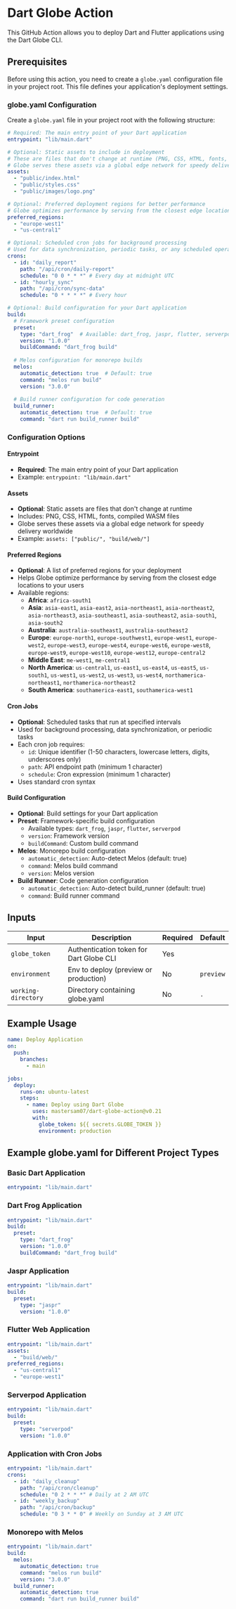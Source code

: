 # Dart Globe Action

This GitHub Action allows you to deploy Dart and Flutter applications using the Dart Globe CLI.

## Prerequisites

Before using this action, you need to create a `globe.yaml` configuration file in your project root. This file defines your application's deployment settings.

### globe.yaml Configuration

Create a `globe.yaml` file in your project root with the following structure:

```yaml
# Required: The main entry point of your Dart application
entrypoint: "lib/main.dart"

# Optional: Static assets to include in deployment
# These are files that don't change at runtime (PNG, CSS, HTML, fonts, compiled WASM)
# Globe serves these assets via a global edge network for speedy delivery worldwide
assets:
  - "public/index.html"
  - "public/styles.css"
  - "public/images/logo.png"

# Optional: Preferred deployment regions for better performance
# Globe optimizes performance by serving from the closest edge locations to your users
preferred_regions:
  - "europe-west1"
  - "us-central1"

# Optional: Scheduled cron jobs for background processing
# Used for data synchronization, periodic tasks, or any scheduled operations
crons:
  - id: "daily_report"
    path: "/api/cron/daily-report"
    schedule: "0 0 * * *" # Every day at midnight UTC
  - id: "hourly_sync"
    path: "/api/cron/sync-data"
    schedule: "0 * * * *" # Every hour

# Optional: Build configuration for your Dart application
build:
  # Framework preset configuration
  preset:
    type: "dart_frog"  # Available: dart_frog, jaspr, flutter, serverpod
    version: "1.0.0"
    buildCommand: "dart_frog build"
  
  # Melos configuration for monorepo builds
  melos:
    automatic_detection: true  # Default: true
    command: "melos run build"
    version: "3.0.0"
  
  # Build runner configuration for code generation
  build_runner:
    automatic_detection: true  # Default: true
    command: "dart run build_runner build"
```

### Configuration Options

#### Entrypoint
- **Required**: The main entry point of your Dart application
- Example: `entrypoint: "lib/main.dart"`

#### Assets
- **Optional**: Static assets are files that don't change at runtime
- Includes: PNG, CSS, HTML, fonts, compiled WASM files
- Globe serves these assets via a global edge network for speedy delivery worldwide
- Example: `assets: ["public/", "build/web/"]`

#### Preferred Regions
- **Optional**: A list of preferred regions for your deployment
- Helps Globe optimize performance by serving from the closest edge locations to your users
- Available regions:
  - **Africa**: `africa-south1`
  - **Asia**: `asia-east1`, `asia-east2`, `asia-northeast1`, `asia-northeast2`, `asia-northeast3`, `asia-southeast1`, `asia-southeast2`, `asia-south1`, `asia-south2`
  - **Australia**: `australia-southeast1`, `australia-southeast2`
  - **Europe**: `europe-north1`, `europe-southwest1`, `europe-west1`, `europe-west2`, `europe-west3`, `europe-west4`, `europe-west6`, `europe-west8`, `europe-west9`, `europe-west10`, `europe-west12`, `europe-central2`
  - **Middle East**: `me-west1`, `me-central1`
  - **North America**: `us-central1`, `us-east1`, `us-east4`, `us-east5`, `us-south1`, `us-west1`, `us-west2`, `us-west3`, `us-west4`, `northamerica-northeast1`, `northamerica-northeast2`
  - **South America**: `southamerica-east1`, `southamerica-west1`

#### Cron Jobs
- **Optional**: Scheduled tasks that run at specified intervals
- Used for background processing, data synchronization, or periodic tasks
- Each cron job requires:
  - `id`: Unique identifier (1-50 characters, lowercase letters, digits, underscores only)
  - `path`: API endpoint path (minimum 1 character)
  - `schedule`: Cron expression (minimum 1 character)
- Uses standard cron syntax

#### Build Configuration
- **Optional**: Build settings for your Dart application
- **Preset**: Framework-specific build configuration
  - Available types: `dart_frog`, `jaspr`, `flutter`, `serverpod`
  - `version`: Framework version
  - `buildCommand`: Custom build command
- **Melos**: Monorepo build configuration
  - `automatic_detection`: Auto-detect Melos (default: true)
  - `command`: Melos build command
  - `version`: Melos version
- **Build Runner**: Code generation configuration
  - `automatic_detection`: Auto-detect build_runner (default: true)
  - `command`: Build runner command

## Inputs

| Input              | Description                              | Required | Default |
|--------------------|------------------------------------------|----------|---------|
| `globe_token`      | Authentication token for Dart Globe CLI  | Yes      |         |
| `environment`      | Env to deploy (preview or production)    | No       |`preview`|
| `working-directory`| Directory containing globe.yaml          | No       | `.`     |

## Example Usage

```yaml
name: Deploy Application
on:
  push:
    branches:
      - main

jobs:
  deploy:
    runs-on: ubuntu-latest
    steps:
      - name: Deploy using Dart Globe
        uses: mastersam07/dart-globe-action@v0.21
        with:
          globe_token: ${{ secrets.GLOBE_TOKEN }}
          environment: production
```

## Example globe.yaml for Different Project Types

### Basic Dart Application
```yaml
entrypoint: "lib/main.dart"
```

### Dart Frog Application
```yaml
entrypoint: "lib/main.dart"
build:
  preset:
    type: "dart_frog"
    version: "1.0.0"
    buildCommand: "dart_frog build"
```

### Jaspr Application
```yaml
entrypoint: "lib/main.dart"
build:
  preset:
    type: "jaspr"
    version: "1.0.0"
```

### Flutter Web Application
```yaml
entrypoint: "lib/main.dart"
assets:
  - "build/web/"
preferred_regions:
  - "us-central1"
  - "europe-west1"
```

### Serverpod Application
```yaml
entrypoint: "lib/main.dart"
build:
  preset:
    type: "serverpod"
    version: "1.0.0"
```

### Application with Cron Jobs
```yaml
entrypoint: "lib/main.dart"
crons:
  - id: "daily_cleanup"
    path: "/api/cron/cleanup"
    schedule: "0 2 * * *" # Daily at 2 AM UTC
  - id: "weekly_backup"
    path: "/api/cron/backup"
    schedule: "0 3 * * 0" # Weekly on Sunday at 3 AM UTC
```

### Monorepo with Melos
```yaml
entrypoint: "lib/main.dart"
build:
  melos:
    automatic_detection: true
    command: "melos run build"
    version: "3.0.0"
  build_runner:
    automatic_detection: true
    command: "dart run build_runner build"
```